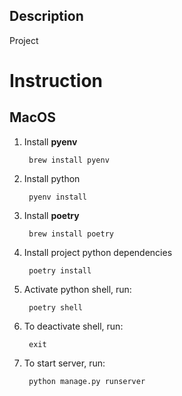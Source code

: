 Description
---

Project

# Instruction

## MacOS

1. Install __pyenv__

        brew install pyenv
 
1. Install python

        pyenv install
        
1. Install __poetry__

        brew install poetry
        
1. Install project python dependencies

        poetry install
        
1. Activate python shell, run:

        poetry shell
 
1. To deactivate shell, run:

        exit

1. To start server, run:

        python manage.py runserver
        
